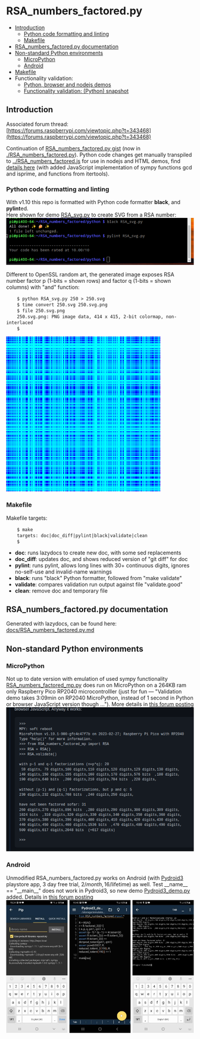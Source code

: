 # RSA_numbers_factored.py

* [Introduction](#introduction)
  * [Python code formatting and linting](#python-code-formatting-and-linting)
  * [Makefile](#makefile)
* [RSA_numbers_factored.py documentation](#rsa_numbers_factoredpy-documentation)
* [Non-standard Python environments](#non-standard-python-environments)
  * [MicroPython](#micropython)
  * [Android](#android)
* [Makefile](#makefile)
* Functionality validation:
  * [Python, browser and nodejs demos](../README.md#functionality-validation-python-browser-and-nodejs-demos)
  * [Functionality validation: (Python) snapshot](../README.md#functionality-validation-python-snapshot)

## Introduction 

Associated forum thread:  
[https://forums.raspberrypi.com/viewtopic.php?t=343468](https://forums.raspberrypi.com/viewtopic.php?t=343468)

Continuation of [RSA_numbers_factored.py gist](https://gist.github.com/Hermann-SW/839dfe6002810d404e3f0fe1808a6333) (now in [./RSA_numbers_factored.py](./RSA_numbers_factored.py)). Python code changes get manually transpiled to [../RSA_numbers_factored.js](../RSA_numbers_factored.js) for use in nodejs and HTML demos, find [details here](../README.md) (with added JavaScript implementation of sympy functions gcd and isprime, and functions from itertools).

### Python code formatting and linting

With v1.10 this repo is formatted with Python code formatter **black**, and **pylint**ed.  
Here shown for demo [RSA_svg.py](RSA_svg.py) to create SVG from a RSA number:  
![RSA_svg.py.png](RSA_svg.py.png)

Different to OpenSSL random art, the generated image exposes RSA number factor p (1-bits = shown rows) and factor q (1-bits = shown columns) with "and" function:  
```
    $ python RSA_svg.py 250 > 250.svg
    $ time convert 250.svg 250.svg.png 
    $ file 250.svg.png 
    250.svg.png: PNG image data, 414 x 415, 2-bit colormap, non-interlaced
    $ 
```
![250.svg.png](250.svg.png)

### Makefile

Makefile targets:
```
    $ make
    targets: doc|doc_diff|pylint|black|validate|clean
    $
```

* <b>doc</b>: runs lazydocs to create new doc, with some sed replacements
* <b>doc_diff</b>: updates doc, and shows reduced version of "git diff" for doc
* <b>pylint</b>: runs pylint, allows long lines with 30+ continuous digits, ignores no-self-use and invalid-name warnings
* <b>black</b>: runs "black" Python formatter, followed from "make validate"
* <b>validate</b>: compares validation run output against file "validate.good"
* <b>clean</b>: remove doc and temporary file
 
## RSA_numbers_factored.py documentation  

Generated with lazydocs, can be found here:  
[docs/RSA_numbers_factored.py.md](docs/RSA_numbers_factored.py.md)

## Non-standard Python environments

### MicroPython

Not up to date version with  emulation of used sympy functionality [RSA_numbers_factored_mp.py](RSA_numbers_factored_mp.py) does run on MicroPython on a 264KB ram only Raspberry Pico RP2040 microcontrolller (just for fun — "Validation demo takes 3:09min on RP2040 MicroPython, instead of 1 second in Python or browser JavaScript version though ..."). More details in [this forum posting](https://forums.raspberrypi.com/viewtopic.php?t=343468&start=25#p2085457)  
![MicroPython demo](RSA_numbers_factored_mp.py.png)

### Android

Unmodified RSA_numbers_factored.py works on Android (with [Pydroid3](https://play.google.com/store/search?q=Pydroid3) playstore app, 3 day free trial, 2$/month, 16$/lifetime) as well. Test \_\_name\_\_ == "\_\_main\_\_" does not work in Pydroid3, so new demo [Pydroid3_demo.py](Pydroid3_demo.py) added. Details in [this forum posting](https://forums.raspberrypi.com/viewtopic.php?t=343468&start=25#p2090124)  
![Pydroid3 demo](Pydroid3_demo.png)

